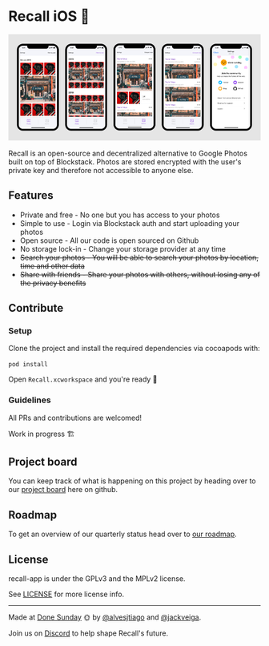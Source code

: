 # Recall iOS 📸

![Dashboard](https://raw.githubusercontent.com/recall-photos/recall-ios/master/Screenshots.png)

Recall is an open-source and decentralized alternative to Google Photos built on top of Blockstack. Photos are stored encrypted with the user's private key and therefore not accessible to anyone else.

## Features

- Private and free - No one but you has access to your photos
- Simple to use - Login via Blockstack auth and start uploading your photos
- Open source - All our code is open sourced on Github
- No storage lock-in -  Change your storage provider at any time
- ~~Search your photos - You will be able to search your photos by location, time and other data~~
- ~~Share with friends - Share your photos with others, without losing any of the privacy benefits~~

## Contribute

### Setup

Clone the project and install the required dependencies via cocoapods with:

`pod install`

Open `Recall.xcworkspace` and you're ready 🎉

### Guidelines

All PRs and contributions are welcomed!

Work in progress 🏗

## Project board

You can keep track of what is happening on this project by heading over to our [project board](https://github.com/orgs/recall-photos/projects/1) here on github.

## Roadmap

To get an overview of our quarterly status head over to [our roadmap](https://www.notion.so/donesunday/77d1873c848c4e7c9f4ea8e22e76d882?v=e9b345dc2c104071ad61a74b7ada3322).

## License

recall-app is under the GPLv3 and the MPLv2 license.

See [LICENSE](https://github.com/recall-photos/recall-ios/blob/master/LICENSE) for more license info.

---

Made at [Done Sunday](http://donesunday.com/) 🌞 by [@alvesjtiago](https://twitter.com/alvesjtiago) and [@jackveiga](https://twitter.com/jackveiga).

Join us on [Discord](https://chat.donesunday.com) to help shape Recall's future.
